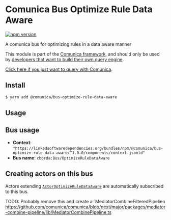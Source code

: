 # Comunica Bus Optimize Rule Data Aware

[![npm version](https://badge.fury.io/js/%40comunica%2Fbus-optimize-rule-data-aware.svg)](https://www.npmjs.com/package/@comunica/bus-optimize-rule-data-aware)

A comunica bus for optimizing rules in a data aware manner

This module is part of the [Comunica framework](https://github.com/comunica/comunica),
and should only be used by [developers that want to build their own query engine](https://comunica.dev/docs/modify/).

[Click here if you just want to query with Comunica](https://comunica.dev/docs/query/).

## Install

```bash
$ yarn add @comunica/bus-optimize-rule-data-aware
```

## Usage

## Bus usage

* **Context**: `"https://linkedsoftwaredependencies.org/bundles/npm/@comunica/bus-optimize-rule-data-aware/^1.0.0/components/context.jsonld"`
* **Bus name**: `cborda:Bus/OptimizeRuleDataAware`

## Creating actors on this bus

Actors extending [`ActorOptimizeRuleDataAware`](TODO:jsdoc_url) are automatically subscribed to this bus.

TODO: Probably remove this and create a `MediatorCombineFilteredPipelien
https://github.com/comunica/comunica/blob/next/major/packages/mediator-combine-pipeline/lib/MediatorCombinePipeline.ts
